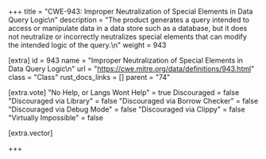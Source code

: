 +++
title = "CWE-943: Improper Neutralization of Special Elements in Data Query Logic\n"
description = "The product generates a query intended to access or manipulate data in a data store such as a database, but it does not neutralize or incorrectly neutralizes special elements that can modify the intended logic of the query.\n"
weight = 943

[extra]
id = 943
name = "Improper Neutralization of Special Elements in Data Query Logic\n"
url = "https://cwe.mitre.org/data/definitions/943.html"
class = "Class"
rust_docs_links = []
parent = "74"

[extra.vote]
"No Help, or Langs Wont Help" = true
Discouraged = false
"Discouraged via Library" = false
"Discouraged via Borrow Checker" = false
"Discouraged via Debug Mode" = false
"Discouraged via Clippy" = false
"Virtually Impossible" = false

[extra.vector]

+++